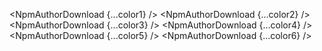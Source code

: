 <script lang="ts">
  import { NpmAuthorDownload } from 'svelte-shields'
  import type { NpmAuthorDownloadPropsType } from 'svelte-shields';

  const color1: NpmAuthorDownloadPropsType = {
    author: 'shinichiokada'
    ,
    color: 'indigo',
  }
  const color2: NpmAuthorDownloadPropsType = {
    author: 'shinichiokada'
    ,
    color: '4B0082',
  }
  const color3: NpmAuthorDownloadPropsType = {
    author: 'shinichiokada'
    ,
    color: 'rgb(75, 0, 130)',
  }
  const color4: NpmAuthorDownloadPropsType = {
    author: 'shinichiokada'
    ,
    color: 'rgba(75, 0, 130, 1)',
  }

  const color5: NpmAuthorDownloadPropsType = {
    author: 'shinichiokada'
    ,
    color: 'hsl(275, 100%, 25%)',
  }

  const color6: NpmAuthorDownloadPropsType = {
    author: 'shinichiokada'
    ,
    color: 'hsla(275, 100%, 25%, 1)',
  }
</script>

<NpmAuthorDownload {...color1} />
<NpmAuthorDownload {...color2} />
<NpmAuthorDownload {...color3} />
<NpmAuthorDownload {...color4} />
<NpmAuthorDownload {...color5} />
<NpmAuthorDownload {...color6} />